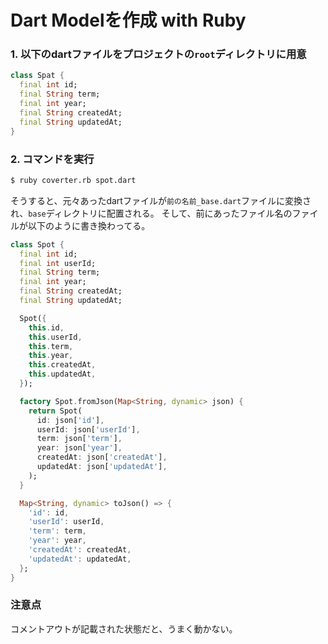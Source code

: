 # Dart Modelを作成 with Ruby

### 1. 以下のdartファイルをプロジェクトの`root`ディレクトリに用意

```dart
class Spat {
  final int id;
  final String term;
  final int year;
  final String createdAt;
  final String updatedAt;
}
```

### 2. コマンドを実行

```bash
$ ruby coverter.rb spot.dart
```

そうすると、元々あったdartファイルが`前の名前_base.dart`ファイルに変換され、`base`ディレクトリに配置される。
そして、前にあったファイル名のファイルが以下のように書き換わってる。

```dart
class Spot {
  final int id;
  final int userId;
  final String term;
  final int year;
  final String createdAt;
  final String updatedAt;

  Spot({
    this.id, 
    this.userId, 
    this.term, 
    this.year, 
    this.createdAt, 
    this.updatedAt, 
  });

  factory Spot.fromJson(Map<String, dynamic> json) {
    return Spot(
      id: json['id'],
      userId: json['userId'],
      term: json['term'],
      year: json['year'],
      createdAt: json['createdAt'],
      updatedAt: json['updatedAt'],
    );
  }

  Map<String, dynamic> toJson() => {
    'id': id,
    'userId': userId,
    'term': term,
    'year': year,
    'createdAt': createdAt,
    'updatedAt': updatedAt,
  };
}

```


### 注意点

コメントアウトが記載された状態だと、うまく動かない。